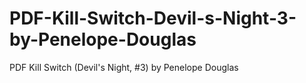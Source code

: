 # PDF-Kill-Switch-Devil-s-Night-3-by-Penelope-Douglas
PDF Kill Switch (Devil's Night, #3) by Penelope Douglas
